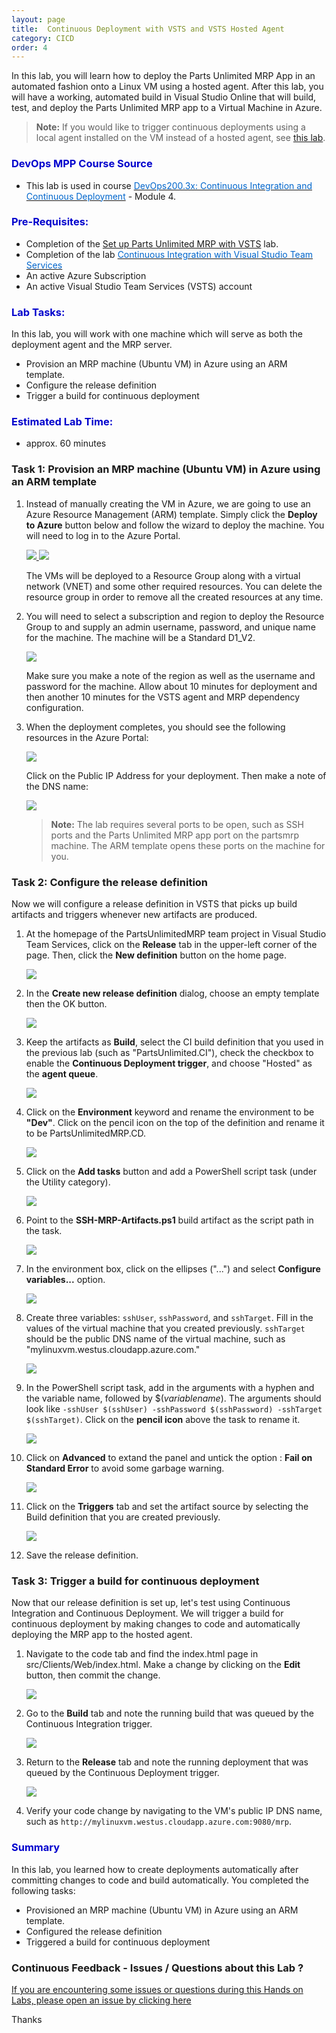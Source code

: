 ```yaml
---
layout: page
title:  Continuous Deployment with VSTS and VSTS Hosted Agent
category: CICD
order: 4
---
```




In this lab, you will learn how to deploy the Parts Unlimited MRP App in an automated fashion onto a Linux VM using a hosted agent. After this lab, you will have a working, automated build in Visual Studio Online that will build, test, and deploy the Parts Unlimited MRP app to a Virtual Machine in Azure.

>**Note:** If you would like to trigger continuous deployments using a local agent installed on the VM instead of a hosted agent, see [this lab](https://github.com/Microsoft/PartsUnlimitedMRP/tree/master/docs/HOL_Continuous-Deployment-Using-Custom-Agent).  


<h3><span style="color: #0000CD;">DevOps MPP Course Source </span></h3>

- This lab is used in course <a href="https://www.edx.org/course/continuous-integration-continuous-microsoft-devops200-3x-0" target="_blank"><span style="color: #0066cc;" color="#0066cc">DevOps200.3x: Continuous Integration and Continuous Deployment</span></a> - Module 4.



<h3><span style="color: #0000CD;">  Pre-Requisites:</span></h3>

- Completion of the [Set up Parts Unlimited MRP with VSTS](https://microsoft.github.io/PartsUnlimitedMRP/pandp/200.1x-PandP-PUMRPSetupVSTS.html) lab.
- Completion of the lab <a href="https://microsoft.github.io/PartsUnlimitedMRP/cicd/200.3x-CICD-CI.html" target="_blank"><span style="color: #0066cc;" color="#0066cc">Continuous Integration with Visual Studio Team Services</span></a>
- An active Azure Subscription
- An active Visual Studio Team Services (VSTS) account


<h3><span style="color: #0000CD;"> Lab Tasks:</span></h3>

In this lab, you will work with one machine which will serve as both the deployment agent and the MRP server.

- Provision an MRP machine (Ubuntu VM) in Azure using an ARM template.
- Configure the release definition
- Trigger a build for continuous deployment


<h3><span style="color: #0000CD;">Estimated Lab Time:</span></h3>

- approx. 60 minutes  



### Task 1: Provision an MRP machine (Ubuntu VM) in Azure using an ARM template

1. Instead of manually creating the VM in Azure, we are going to use an Azure Resource Management (ARM) template. Simply click the **Deploy to Azure** button below and follow the wizard to deploy the machine. You will need to log in to the Azure Portal.
                                                                    
    <a href="https://portal.azure.com/#create/Microsoft.Template/uri/https%3A%2F%2Fraw.githubusercontent.com%2FMicrosoft%2FPartsUnlimitedMRP%2Fmaster%2FLabfiles%2FDevOps200.3x-CIandCD%2FCDwithHostedAgent%2Fenv%2FContinuousDeploymentPartsUnlimitedMRP.json" target="_blank">
        <img src="http://azuredeploy.net/deploybutton.png"/>
    </a>
    <a href="http://armviz.io/#/?load=https%3A%2F%2Fraw.githubusercontent.com%2FMicrosoft%2FPartsUnlimitedMRP%2Fmaster%2FLabfiles%2FDevOps200.3x-CIandCD%2FCDwithHostedAgent%2Fenv%2FContinuousDeploymentPartsUnlimitedMRP.json" target="_blank">
        <img src="http://armviz.io/visualizebutton.png"/>
    </a>

    The VMs will be deployed to a Resource Group along with a virtual network (VNET) and some other required resources. You can 
    delete the resource group in order to remove all the created resources at any time.

2. You will need to select a subscription and region to deploy the Resource Group to and supply an admin username, password, and unique name for the machine. The machine will be a Standard D1_V2.

    ![](<../assets/cdhostedagent-jan2018/set_arm_parameters.png>)

    Make sure you make a note of the region as well as the username and password for the machine. Allow about 10 minutes for deployment and then another 10 minutes for the VSTS agent and MRP dependency configuration. 

3. When the deployment completes, you should see the following resources in the Azure Portal:

    ![](<../assets/cdhostedagent-jan2018/post_deployment_rg.png>)

    Click on the Public IP Address for your deployment. Then make a note of the DNS name:

    ![](<../assets/cdhostedagent-jan2018/public_ip_dns.png>)

    >**Note:** The lab requires several ports to be open, such as SSH ports and the Parts Unlimited MRP app port on the partsmrp machine. 
	The ARM template opens these ports on the machine for you.

### Task 2: Configure the release definition

Now we will configure a release definition in VSTS that picks up build artifacts and triggers whenever new artifacts are produced. 

1. At the homepage of the PartsUnlimitedMRP team project in Visual Studio Team Services, click on the **Release** tab in the upper-left corner of the page. Then, click the **New definition** button on the home page.

    ![](<../assets/cdhostedagent-jan2018/new_release.png>)

2. In the **Create new release definition** dialog, choose an empty template then the OK button. 

    ![](<../assets/cdhostedagent-jan2018/create_empty_definition.png>)

3. Keep the artifacts as **Build**, select the CI build definition that you used in the previous lab (such as "PartsUnlimited.CI"), check the checkbox to enable the **Continuous Deployment trigger**, and choose "Hosted" as the  **agent queue**.

    ![](<../assets/cdhostedagent-jan2018/choose_source_queue_new_dialog.png>) 

4. Click on the **Environment** keyword and rename the environment to be **"Dev"**. Click on the pencil icon on the top of the definition and rename it to be PartsUnlimitedMRP.CD. 

     ![](<../assets/cdhostedagent-jan2018/change_environment_name.png>)

5. Click on the **Add tasks** button and add a PowerShell script task (under the Utility category). 

	 ![](<../assets/cdhostedagent-jan2018/add_powershell_script.png>)

6. Point to the **SSH-MRP-Artifacts.ps1** build artifact as the script path in the task.

	 ![](<../assets/cdhostedagent-jan2018/add_script_path.png>)

7. In the environment box, click on the ellipses ("...") and select **Configure variables...** option. 

     ![](<../assets/cdhostedagent-jan2018/configure_variables.png>)

8. Create three variables: `sshUser`, `sshPassword`, and `sshTarget`. Fill in the values of the virtual machine that you created previously. `sshTarget` should be the public DNS name of the virtual machine, such as "mylinuxvm.westus.cloudapp.azure.com."

     ![](<../assets/cdhostedagent-jan2018/fill_in_variable_values.png>)

9. In the PowerShell script task, add in the arguments with a hyphen and the variable name, followed by $(*variablename*). The arguments should look like `-sshUser $(sshUser) -sshPassword $(sshPassword) -sshTarget $(sshTarget)`. Click on the **pencil icon** above the task to rename it. 

     ![](<../assets/cdhostedagent-jan2018/fill_in_arguments.png>)

11. Click on **Advanced** to extand the panel and untick the option : **Fail on Standard Error** to avoid some garbage warning.

    ![](<../assets/cdhostedagent-jan2018/ssh_errors.png>)    

12. Click on the **Triggers** tab and set the artifact source by selecting the Build definition that you are created previously.

    ![](<../assets/cdhostedagent-jan2018/vsts_CD.png>)
 
13. Save the release definition. 

### Task 3: Trigger a build for continuous deployment

Now that our release definition is set up, let's test using Continuous Integration and Continuous Deployment. We will trigger a build for continuous deployment by making changes to code and automatically deploying the MRP app to the hosted agent.

1. Navigate to the code tab and find the index.html page in src/Clients/Web/index.html. Make a change by clicking on the **Edit** button, then commit the change. 

	 ![](<../assets/cdhostedagent-jan2018/commit_edited_code.png>)

2. Go to the **Build** tab and note the running build that was queued by the Continuous Integration trigger. 

	 ![](<../assets/cdhostedagent-jan2018/completed_build.png>)

3. Return to the **Release** tab and note the running deployment that was queued by the Continuous Deployment trigger. 

	 ![](<../assets/cdhostedagent-jan2018/completed_deployment.png>)

4. Verify your code change by navigating to the VM's public IP DNS name, such as `http://mylinuxvm.westus.cloudapp.azure.com:9080/mrp`.

<h3><span style="color: #0000CD;">Summary</span></h3>

In this lab, you learned how to create deployments automatically after committing changes to code and build automatically. You completed the following tasks:

- Provisioned an MRP machine (Ubuntu VM) in Azure using an ARM template.
- Configured the release definition
- Triggered a build for continuous deployment



### Continuous Feedback - Issues / Questions about this Lab ?

[If you are encountering some issues or questions during this Hands on Labs, please open an issue by clicking here](https://github.com/Microsoft/PartsUnlimitedMRP/issues)

Thanks
